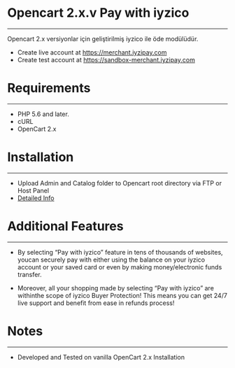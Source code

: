 # Opencart 2.x.v Pay with iyzico
------------
Opencart 2.x versiyonlar için geliştirilmiş iyzico ile öde modülüdür.
* Create live account at https://merchant.iyzipay.com
* Create test account at https://sandbox-merchant.iyzipay.com

# Requirements
------------
* PHP 5.6 and later.
* cURL
* OpenCart 2.x

# Installation
---------------
* Upload Admin and Catalog folder to  Opencart root directory via FTP or Host Panel
* <a href="https://dev.iyzipay.com/tr/acik-kaynak/opencart">Detailed Info</a>


# Additional Features
---------------------
* By selecting “Pay with iyzico” feature in tens of thousands of websites, youcan securely pay with either using the balance on your iyzico account or your saved card or even by making money/electronic funds transfer.
  
* Moreover, all your shopping made by selecting “Pay with iyzico” are withinthe scope of iyzico Buyer Protection! This means you can get 24/7 live support and benefit from ease in refunds process!

# Notes
---------------
* Developed and Tested on vanilla OpenCart 2.x Installation

